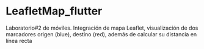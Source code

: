 # LeafletMap_flutter
 Laboratorio#2 de móviles. Integración de mapa Leaflet, visualización de dos marcadores origen (blue), destino (red), además de calcular su distancia en línea recta
